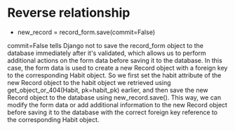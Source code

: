 # Reverse relationship

* new_record = record_form.save(commit=False)

commit=False tells Django not to save the record_form object to the database immediately after it's validated, which allows us to perform additional actions on the form data before saving it to the database.
In this case, the form data is used to create a new Record object with a foreign key to the corresponding Habit object. So we first set the habit attribute of the new Record object to the habit object we retrieved using get_object_or_404(Habit, pk=habit_pk) earlier, and then save the new Record object to the database using new_record.save().
This way, we can modify the form data or add additional information to the new Record object before saving it to the database with the correct foreign key reference to the corresponding Habit object.
